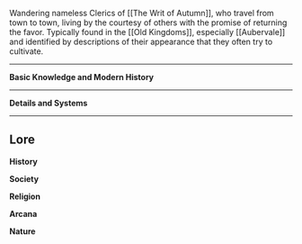Wandering nameless Clerics of [[The Writ of Autumn]], who travel from town to town, living by the courtesy of others with the promise of returning the favor. Typically found in the [[Old Kingdoms]], especially [[Aubervale]] and identified by descriptions of their appearance that they often try to cultivate.

----
**Basic Knowledge and Modern History**


---
**Details and Systems**


----
**Lore** 
---
**History**


**Society**


**Religion**


**Arcana**


**Nature**
